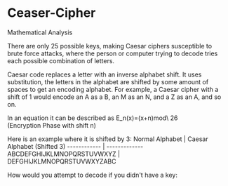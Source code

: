 # Ceaser-Cipher

Mathematical Analysis

There are only 25 possible keys, making Caesar ciphers susceptible to brute force attacks, where the person or computer trying to decode tries each possible combination of letters.

Caesar code replaces a letter with an inverse alphabet shift. It uses substitution, the letters in the alphabet are shifted by some amount of spaces to get an encoding alphabet. For example, a Caesar cipher with a shift of 1 would encode an A as a B, an M as an N, and a Z as an A, and so on.

In an equation it can be described as
E_n(x)=(x+n)mod\ 26  
(Encryption Phase with shift n)

Here is an example where it is shifted by 3:
Normal Alphabet | Caesar Alphabet (Shifted 3)
------------ | -------------
ABCDEFGHIJKLMNOPQRSTUVWXYZ | DEFGHIJKLMNOPQRSTUVWXYZABC

How would you attempt to decode if you didn't have a key:




